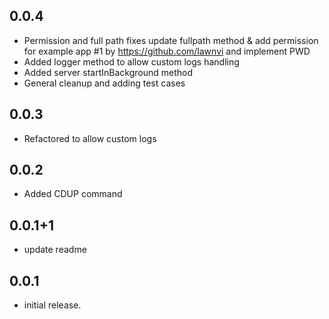 ## 0.0.4
* Permission and full path fixes update fullpath method & add permission for example app #1 by https://github.com/lawnvi and implement PWD 
* Added logger method to allow custom logs handling
* Added server startInBackground method
* General cleanup and adding test cases

## 0.0.3
* Refactored to allow custom logs 
## 0.0.2
* Added CDUP command 
## 0.0.1+1
* update readme
## 0.0.1

* initial release.
